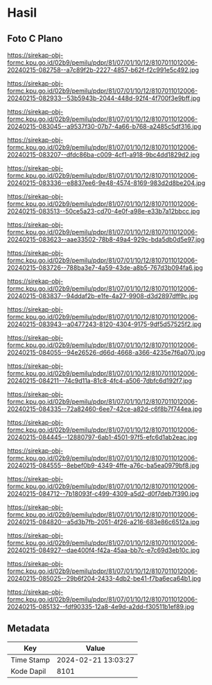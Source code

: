 # Hasil

## Foto C Plano

https://sirekap-obj-formc.kpu.go.id/02b9/pemilu/pdpr/81/07/01/10/12/8107011012006-20240215-082758--a7c89f2b-2227-4857-b62f-f2c991e5c492.jpg

https://sirekap-obj-formc.kpu.go.id/02b9/pemilu/pdpr/81/07/01/10/12/8107011012006-20240215-082933--53b5943b-2044-448d-92f4-4f700f3e9bff.jpg

https://sirekap-obj-formc.kpu.go.id/02b9/pemilu/pdpr/81/07/01/10/12/8107011012006-20240215-083045--a9537f30-07b7-4a66-b768-a2485c5df316.jpg

https://sirekap-obj-formc.kpu.go.id/02b9/pemilu/pdpr/81/07/01/10/12/8107011012006-20240215-083207--dfdc86ba-c009-4cf1-a918-9bc4dd1829d2.jpg

https://sirekap-obj-formc.kpu.go.id/02b9/pemilu/pdpr/81/07/01/10/12/8107011012006-20240215-083336--e8837ee6-9e48-4574-8169-983d2d8be204.jpg

https://sirekap-obj-formc.kpu.go.id/02b9/pemilu/pdpr/81/07/01/10/12/8107011012006-20240215-083513--50ce5a23-cd70-4e0f-a98e-e33b7a12bbcc.jpg

https://sirekap-obj-formc.kpu.go.id/02b9/pemilu/pdpr/81/07/01/10/12/8107011012006-20240215-083623--aae33502-78b8-49a4-929c-bda5db0d5e97.jpg

https://sirekap-obj-formc.kpu.go.id/02b9/pemilu/pdpr/81/07/01/10/12/8107011012006-20240215-083726--788ba3e7-4a59-43de-a8b5-767d3b094fa6.jpg

https://sirekap-obj-formc.kpu.go.id/02b9/pemilu/pdpr/81/07/01/10/12/8107011012006-20240215-083837--94ddaf2b-e1fe-4a27-9908-d3d2897dff9c.jpg

https://sirekap-obj-formc.kpu.go.id/02b9/pemilu/pdpr/81/07/01/10/12/8107011012006-20240215-083943--a0477243-8120-4304-9175-9df5d57525f2.jpg

https://sirekap-obj-formc.kpu.go.id/02b9/pemilu/pdpr/81/07/01/10/12/8107011012006-20240215-084055--94e26526-d66d-4668-a366-4235e7f6a070.jpg

https://sirekap-obj-formc.kpu.go.id/02b9/pemilu/pdpr/81/07/01/10/12/8107011012006-20240215-084211--74c9d11a-81c8-4fc4-a506-7dbfc6d192f7.jpg

https://sirekap-obj-formc.kpu.go.id/02b9/pemilu/pdpr/81/07/01/10/12/8107011012006-20240215-084335--72a82460-6ee7-42ce-a82d-c6f8b7f744ea.jpg

https://sirekap-obj-formc.kpu.go.id/02b9/pemilu/pdpr/81/07/01/10/12/8107011012006-20240215-084445--12880797-6ab1-4501-97f5-efc6d1ab2eac.jpg

https://sirekap-obj-formc.kpu.go.id/02b9/pemilu/pdpr/81/07/01/10/12/8107011012006-20240215-084555--8ebef0b9-4349-4ffe-a76c-ba5ea0979bf8.jpg

https://sirekap-obj-formc.kpu.go.id/02b9/pemilu/pdpr/81/07/01/10/12/8107011012006-20240215-084712--7b18093f-c499-4309-a5d2-d0f7deb7f390.jpg

https://sirekap-obj-formc.kpu.go.id/02b9/pemilu/pdpr/81/07/01/10/12/8107011012006-20240215-084820--a5d3b7fb-2051-4f26-a216-683e86c6512a.jpg

https://sirekap-obj-formc.kpu.go.id/02b9/pemilu/pdpr/81/07/01/10/12/8107011012006-20240215-084927--dae400f4-f42a-45aa-bb7c-e7c69d3eb10c.jpg

https://sirekap-obj-formc.kpu.go.id/02b9/pemilu/pdpr/81/07/01/10/12/8107011012006-20240215-085025--29b6f204-2433-4db2-be41-f7ba6eca64b1.jpg

https://sirekap-obj-formc.kpu.go.id/02b9/pemilu/pdpr/81/07/01/10/12/8107011012006-20240215-085132--fdf90335-12a8-4e9d-a2dd-f30511b1ef89.jpg


## Metadata

| Key        | Value               |
| ---------- | ------------------- |
| Time Stamp | 2024-02-21 13:03:27 |
| Kode Dapil | 8101                |



